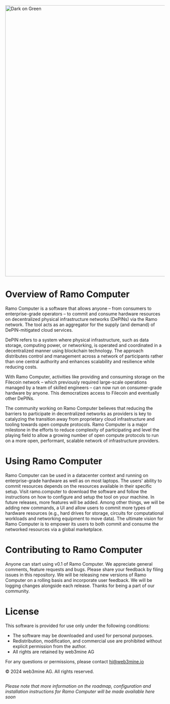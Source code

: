 <img width="853" alt="Dark on Green" src="https://github.com/ramo-network/ramo-computer/assets/82394590/6a9c1524-726e-458e-b4f6-f70fdec3a6aa">

# Overview of Ramo Computer
Ramo Computer is a software that allows anyone – from consumers to enterprise-grade operators – to commit and consume hardware resources on decentralized physical infrastructure networks (DePINs) via the Ramo network. The tool acts as an aggregator for the supply (and demand) of DePIN-mitigated cloud services.

DePIN refers to a system where physical infrastructure, such as data storage, computing power, or networking, is operated and coordinated in a decentralized manner using blockchain technology. The approach distributes control and management across a network of participants rather than one central authority and enhances scalability and resilience while reducing costs.

With Ramo Computer, activities like providing and consuming storage on the Filecoin network – which previously required large-scale operations managed by a team of skilled engineers – can now run on consumer-grade hardware by anyone. This democratizes access to Filecoin and eventually other DePINs. 

The community working on Ramo Computer believes that reducing the barriers to participate in decentralized networks as providers is key to catalyzing the transition away from proprietary cloud infrastructure and tooling towards open compute protocols. Ramo Computer is a major milestone in the efforts to reduce complexity of participating and level the playing field to allow a growing number of open compute protocols to run on a more open, performant, scalable network of infrastructure providers.

# Using Ramo Computer
Ramo Computer can be used in a datacenter context and running on enterprise-grade hardware as well as on most laptops. The users' ability to commit resources depends on the resources available in their specific setup. Visit ramo.computer to download the software and follow the instructions on how to configure and setup the tool on your machine. In future releases, more features will be added. Among other things, we will be adding new commands, a UI and allow users to commit more types of hardware resources (e.g., hard drives for storage, circuits for computational workloads and networking equipment to move data). The ultimate vision for Ramo Computer is to empower its users to both commit and consume the networked resources via a global marketplace.

# Contributing to Ramo Computer
Anyone can start using v0.1 of Ramo Computer. We appreciate general comments, feature requests and bugs. Please share your feedback by filing issues in this repository. We will be releasing new versions of Ramo Computer on a rolling basis and incorporate user feedback. We will be logging changes alongside each release. Thanks for being a part of our community.

# License
This software is provided for use only under the following conditions:

- The software may be downloaded and used for personal purposes.
- Redistribution, modification, and commercial use are prohibited without explicit permission from the author.
- All rights are retained by web3mine AG

For any questions or permissions, please contact hi@web3mine.io

© 2024 web3mine AG. All rights reserved.

##
_Please note that more information on the roadmap, configuration and installation instructions for Ramo Computer will be made available here soon_
##
